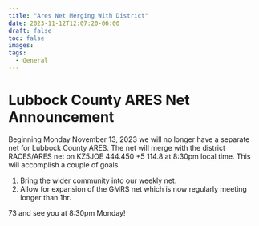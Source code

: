 ```yaml
---
title: "Ares Net Merging With District"
date: 2023-11-12T12:07:20-06:00
draft: false
toc: false
images:
tags:
  - General
---
```

# Lubbock County ARES Net Announcement

Beginning Monday November 13, 2023 we will no longer have a separate net for Lubbock County ARES. The net will merge with the district RACES/ARES net on KZ5JOE 444.450 +5 114.8 at 8:30pm local time. This will accomplish a couple of goals. 
1. Bring the wider community into our weekly net.
2. Allow for expansion of the GMRS net which is now regularly meeting longer than 1hr.

73 and see you at 8:30pm Monday!
